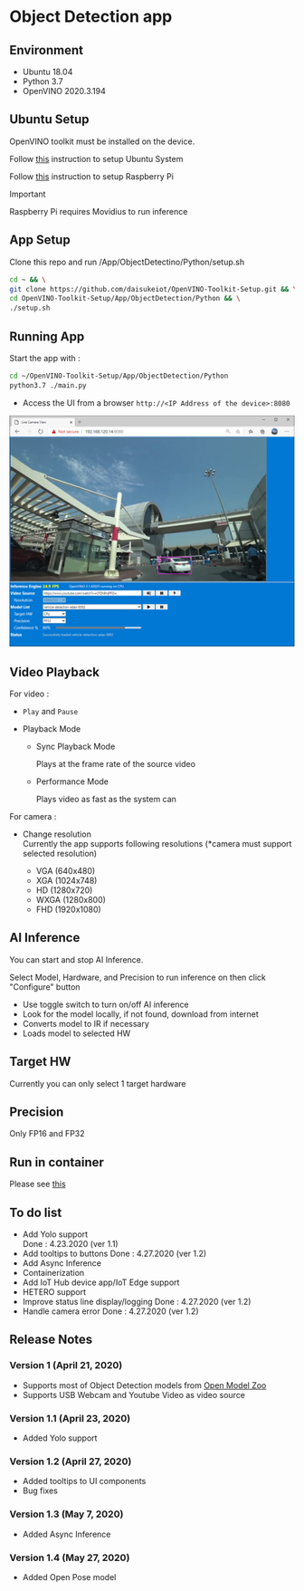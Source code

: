 # Object Detection app

## Environment

- Ubuntu 18.04
- Python 3.7
- OpenVINO 2020.3.194

## Ubuntu Setup

OpenVINO toolkit must be installed on the device.  

Follow [this](../../../Setup/Ubuntu/README.md) instruction to setup Ubuntu System

Follow [this](../../../Setup/Raspbian/README.md) instruction to setup Raspberry Pi

> [!IMPORTANT]  
> Raspberry Pi requires Movidius to run inference

## App Setup

Clone this repo and run /App/ObjectDetectino/Python/setup.sh

```bash
cd ~ && \
git clone https://github.com/daisukeiot/OpenVINO-Toolkit-Setup.git && \
cd OpenVINO-Toolkit-Setup/App/ObjectDetection/Python && \
./setup.sh

```

## Running App

Start the app with :  

```bash
cd ~/OpenVINO-Toolkit-Setup/App/ObjectDetection/Python
python3.7 ./main.py
```

- Access the UI from a browser `http://<IP Address of the device>:8080`

![Browser](media/Browser_UI.png)

## Video Playback

For video :

- `Play` and `Pause`
- Playback Mode  

  - Sync Playback Mode  

    Plays at the frame rate of the source video

  - Performance Mode

    Plays video as fast as the system can

For camera :

- Change resolution  
  Currently the app supports following resolutions (*camera must support selected resolution)

  - VGA  (640x480)
  - XGA  (1024x748)
  - HD   (1280x720)
  - WXGA (1280x800)
  - FHD  (1920x1080)

## AI Inference

You can start and stop AI Inference.  

Select Model, Hardware, and Precision to run inference on then click "Configure" button

- Use toggle switch to turn on/off AI inference  
- Look for the model locally, if not found, download from internet
- Converts model to IR if necessary
- Loads model to selected HW

## Target HW

Currently you can only select 1 target hardware

## Precision

Only FP16 and FP32

## Run in container

Please see [this](../README.md)

## To do list

- Add Yolo support  
    Done : 4.23.2020 (ver 1.1)
- Add tooltips to buttons
    Done : 4.27.2020 (ver 1.2)
- Add Async Inference
- Containerization
- Add IoT Hub device app/IoT Edge support
- HETERO support
- Improve status line display/logging
    Done : 4.27.2020 (ver 1.2)
- Handle camera error
    Done : 4.27.2020 (ver 1.2)

## Release Notes

### Version 1 (April 21, 2020)

- Supports most of Object Detection models from [Open Model Zoo](https://github.com/opencv/open_model_zoo)  
- Supports USB Webcam and Youtube Video as video source

### Version 1.1 (April 23, 2020)

- Added Yolo support

### Version 1.2 (April 27, 2020)

- Added tooltips to UI components
- Bug fixes

### Version 1.3 (May 7, 2020)

- Added Async Inference

### Version 1.4 (May 27, 2020)

- Added Open Pose model
